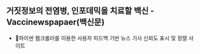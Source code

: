 ## 거짓정보의 전염병, 인포데믹을 치료할 백신 - Vaccinewspapaer(백신문)

* 📰파이썬 웹크롤러를 이용한 사용자 피드백 기반 뉴스 기사 신뢰도 표시 및 정렬 사이트
